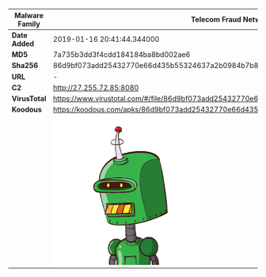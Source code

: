 | Malware Family | Telecom Fraud Network for South Koreans                      |
| -------------- | ------------------------------------------------------------ |
| **Date Added** | 2019-01-16 20:41:44.344000                                                   |
| **MD5**        | 7a735b3dd3f4cdd184184ba8bd002ae6                             |
| **Sha256**     | 86d9bf073add25432770e66d435b55324637a2b0984b7b8df9e04b039f086170 |
| **URL**        | -                                                            |
| **C2**         | http://27.255.72.85:8080 |
| **VirusTotal** | https://www.virustotal.com/#/file/86d9bf073add25432770e66d435b55324637a2b0984b7b8df9e04b039f086170/detection |
| **Koodous**    | https://koodous.com/apks/86d9bf073add25432770e66d435b55324637a2b0984b7b8df9e04b039f086170 |
|                | ![](../assets/86d9bf073add25432770e66d435b55324637a2b0984b7b8df9e04b039f086170.png) |